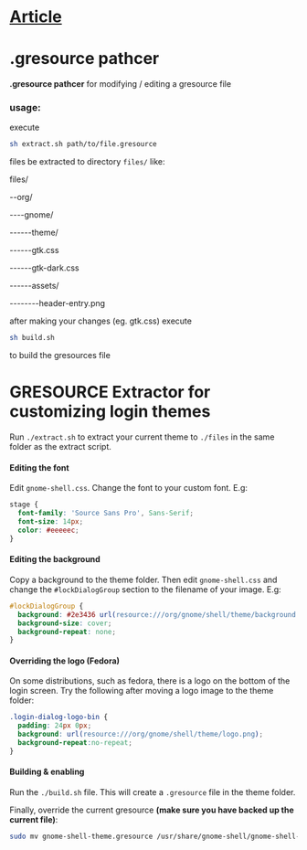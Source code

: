 # [Article](https://github.com/murmurlab/gresource_pathcer/tree/master/)
# .gresource pathcer

**.gresource pathcer** for modifying / editing a gresource file

### **usage**:
 execute
 ```bash
 sh extract.sh path/to/file.gresource
 ```
files be extracted to directory `files/`
like:

files/

--org/

----gnome/

------theme/

------gtk.css

------gtk-dark.css

------assets/

--------header-entry.png


after making your changes (eg. gtk.css) execute
```bash
sh build.sh
```
to build the gresources file



# GRESOURCE Extractor for customizing login themes

Run `./extract.sh` to extract your current theme to `./files` in the same folder as the extract script.

#### Editing the font

Edit `gnome-shell.css`. Change the font to your custom font. E.g:

```css
stage {
  font-family: 'Source Sans Pro', Sans-Serif;
  font-size: 14px;
  color: #eeeeec;
}
```

#### Editing the background

Copy a background to the theme folder. Then edit `gnome-shell.css` and change the `#lockDialogGroup` section to the filename of your image. E.g:

```css
#lockDialogGroup {
  background: #2e3436 url(resource:///org/gnome/shell/theme/background.jpg);
  background-size: cover;
  background-repeat: none;
}
```

#### Overriding the logo (Fedora)

On some distributions, such as fedora, there is a logo on the bottom of the login screen. Try the following after moving a logo image to the theme folder:

```css
.login-dialog-logo-bin {
  padding: 24px 0px; 
  background: url(resource:///org/gnome/shell/theme/logo.png);
  background-repeat:no-repeat;
}
```

#### Building & enabling

Run the `./build.sh` file. This will create a `.gresource` file in the theme folder.

Finally, override the current gresource **(make sure you have backed up the current file)**:

```bash
sudo mv gnome-shell-theme.gresource /usr/share/gnome-shell/gnome-shell-theme.gresource
```
